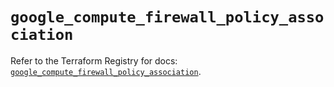 # `google_compute_firewall_policy_association`

Refer to the Terraform Registry for docs: [`google_compute_firewall_policy_association`](https://registry.terraform.io/providers/hashicorp/google/5.15.0/docs/resources/compute_firewall_policy_association).
